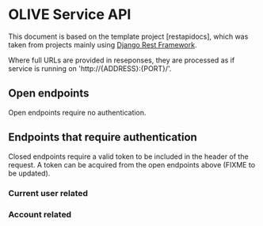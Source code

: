 # OLIVE Service API

This document is based on the template project [restapidocs], which was taken from projects mainly using [Django Rest Framework](https://github.com/tomchristie/django-rest-framework).

Where full URLs are provided in reseponses, they are processed as if service is running on 'http://{ADDRESS}:{PORT}/'.

## Open endpoints

Open endpoints require no authentication.

## Endpoints that require authentication

Closed endpoints require a valid token to be included in the header of the request. A token can be acquired from the open endpoints above (FIXME to be updated).

### Current user related

### Account related
